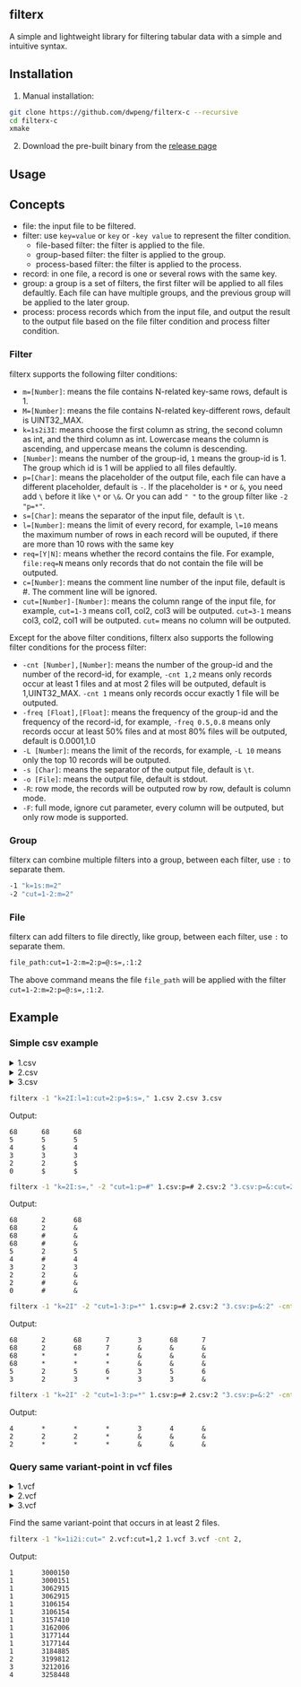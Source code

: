 ## filterx

A simple and lightweight library for filtering tabular data with a simple and intuitive syntax.

## Installation

1. Manual installation:

```bash
git clone https://github.com/dwpeng/filterx-c --recursive
cd filterx-c
xmake
```

2. Download the pre-built binary from the [release page](https://github.com/dwpeng/filterx-c/releases)

## Usage

## Concepts

- file: the input file to be filtered.
- filter: use `key=value` or `key` or `-key value` to represent the filter condition.
  - file-based filter: the filter is applied to the file.
  - group-based filter: the filter is applied to the group.
  - process-based filter: the filter is applied to the process.
- record: in one file, a record is one or several rows with the same key.
- group: a group is a set of filters, the first filter will be applied to all files defaultly. Each file can have multiple groups, and the previous group will be applied to the later group.
- process: process records which from the input file, and output the result to the output file based on the file filter condition and process filter condition.

### Filter

filterx supports the following filter conditions:

- `m=[Number]`: means the file contains N-related key-same rows, default is 1.
- `M=[Number]`: means the file contains N-related key-different rows, default is UINT32_MAX.
- `k=1s2i3I`: means choose the first column as string, the second column as int, and the third column as int. Lowercase means the column is ascending, and uppercase means the column is descending.
- `[Number]`: means the number of the group-id, `1` means the group-id is 1. The group which id is 1 will be applied to all files defaultly.
- `p=[Char]`: means the placeholder of the output file, each file can have a different placeholder, default is `-`. If the placeholder is `*` or `&`, you need add `\` before it like `\*` or `\&`. Or you can add `" "` to the group filter like `-2 "p=*"`.
- `s=[Char]`: means the separator of the input file, default is `\t`.
- `l=[Number]`: means the limit of every record, for example, `l=10` means the maximum number of rows in each record will be ouputed, if there are more than 10 rows with the same key
- `req=[Y|N]`: means whether the record contains the file. For example, `file:req=N` means only records that do not contain the file will be outputed.
- `c=[Number]`: means the comment line number of the input file, default is #. The comment line will be ignored.
- `cut=[Number]-[Number]`: means the column range of the input file, for example, `cut=1-3` means col1, col2, col3 will be outputed. `cut=3-1` means col3, col2, col1 will be outputed. `cut=` means no column will be outputed.

Except for the above filter conditions, filterx also supports the following filter conditions for the process filter:

- `-cnt [Number],[Number]`: means the number of the group-id and the number of the record-id, for example, `-cnt 1,2` means only records occur at least 1 files and at most 2 files will be outputed, default is 1,UINT32_MAX. `-cnt 1` means only records occur exactly 1 file will be outputed.
- `-freq [Float],[Float]`: means the frequency of the group-id and the frequency of the record-id, for example, `-freq 0.5,0.8` means only records occur at least 50% files and at most 80% files will be outputed, default is 0.0001,1.0
- `-L [Number]`: means the limit of the records, for example, `-L 10` means only the top 10 records will be outputed.
- `-s [Char]`: means the separator of the output file, default is `\t`.
- `-o [File]`: means the output file, default is stdout.
- `-R`: row mode, the records will be outputed row by row, default is column mode.
- `-F`: full mode, ignore cut parameter, every column will be outputed, but only row mode is supported.

### Group

filterx can combine multiple filters into a group, between each filter, use `:` to separate them.

```bash
-1 "k=1s:m=2"
-2 "cut=1-2:m=2"
```

### File

filterx can add filters to file directly, like group, between each filter, use `:` to separate them.

```bash
file_path:cut=1-2:m=2:p=@:s=,:1:2
```

The above command means the file `file_path` will be applied with the filter `cut=1-2:m=2:p=@:s=,:1:2`.

## Example

### Simple csv example

<details>
<summary>1.csv</summary>

```csv
1,,3,4
1,68,7,8
1,68,7,8
1,68,7,8
1,68,7,8
1,5,6,7
1,4
1,3
1,2,
1,2
1,0
```

</details>

<details>
<summary>2.csv</summary>

```csv
2,,3,4
2,68,7,8
2,68,7,8
2,5,6,7
2,3
2,2,
2,
```

</details>

<details>
<summary>3.csv</summary>

```csv
3,,3,4
3,68,7,8
3,5,6,7
3,4
3,3
3,
```

</details>

```bash
filterx -1 "k=2I:l=1:cut=2:p=$:s=," 1.csv 2.csv 3.csv
```

Output:

```csv
68      68      68
5       5       5
4       $       4
3       3       3
2       2       $
0       $       $
```

```bash
filterx -1 "k=2I:s=," -2 "cut=1:p=#" 1.csv:p=# 2.csv:2 "3.csv:p=&:cut=2"
```

Output:

```csv
68      2       68
68      2       &
68      #       &
68      #       &
5       2       5
4       #       4
3       2       3
2       2       &
2       #       &
0       #       &
```

```bash
filterx -1 "k=2I" -2 "cut=1-3:p=*" 1.csv:p=# 2.csv:2 "3.csv:p=&:2" -cnt 3
```

Output:

```csv
68      2       68      7       3       68      7
68      2       68      7       &       &       &
68      *       *       *       &       &       &
68      *       *       *       &       &       &
5       2       5       6       3       5       6
3       2       3       *       3       3       &
```

```bash
filterx -1 "k=2I" -2 "cut=1-3:p=*" 1.csv:p=# 2.csv:2 "3.csv:p=&:2" -cnt 2
```

Output:

```csv
4       *       *       *       3       4       &
2       2       2       *       &       &       &
2       *       *       *       &       &       &
```

### Query same variant-point in vcf files

<details>
<summary>1.vcf</summary>

```vcf
##fileformat=VCFv4.1
##INFO=<ID=TEST,Number=1,Type=Integer,Description="Testing Tag">
##FORMAT=<ID=TT,Number=A,Type=Integer,Description="Testing Tag, with commas and \"escapes\" and escaped escapes combined with \\\"quotes\\\\\"">
##INFO=<ID=DP4,Number=4,Type=Integer,Description="# high-quality ref-forward bases, ref-reverse, alt-forward and alt-reverse bases">
##FORMAT=<ID=GT,Number=1,Type=String,Description="Genotype">
##FORMAT=<ID=GQ,Number=1,Type=Integer,Description="Genotype Quality">
##FORMAT=<ID=DP,Number=1,Type=Integer,Description="Read Depth">
##FORMAT=<ID=GL,Number=G,Type=Float,Description="Genotype Likelihood">
##FILTER=<ID=q10,Description="Quality below 10">
##FILTER=<ID=test,Description="Testing filter">
##contig=<ID=1,assembly=b37,length=249250621>
##contig=<ID=2,assembly=b37,length=249250621>
##contig=<ID=3,assembly=b37,length=198022430>
##contig=<ID=4,assembly=b37,length=191154276>
##test=<ID=4,IE=5>
##reference=file:///lustre/scratch105/projects/g1k/ref/main_project/human_g1k_v37.fasta
##readme=AAAAAA
##readme=BBBBBB
##INFO=<ID=AC,Number=A,Type=Integer,Description="Allele count in genotypes">
##INFO=<ID=AN,Number=1,Type=Integer,Description="Total number of alleles in called genotypes">
##INFO=<ID=INDEL,Number=0,Type=Flag,Description="Indicates that the variant is an INDEL.">
##INFO=<ID=STR,Number=1,Type=String,Description="Test string type">
#CHROM	POS	ID	REF	ALT	QUAL	FILTER	INFO	FORMAT	A	B
1	3000150	id1	C	T	99	PASS	STR=id1;AN=4;AC=0	GT:GQ	0|0:999	0|0:999
1	3062915	idSNP	G	T,C	99	PASS	STR=testSNP;TEST=5;DP4=1,2,3,4;AN=3;AC=0,0	GT:TT:GQ:DP:GL	0|0:9,9:999:99:-99,-9,-99,-99,-9,-99	0:9,9:999:99:-99,-9,-99
1	3106154	id5	C	CT	99	PASS	STR=id5;AN=4;AC=0	GT:GQ:DP	0|0:999:99	0|0:999:99
1	3157410	id6	GA	GC,G	99	PASS	STR=id6;AN=4;AC=0,0	GT:GQ:DP	0|0:99:99	0|0:99:99
1	3162006	id7	GAA	GG	99	PASS	STR=id7;AN=4;AC=0	GT:GQ:DP	0|0:999:99	0|0:999:99
1	3177144	id9	G	.	99	PASS	STR=id9;AN=4;AC=0	GT:GQ:DP	0|0:999:99	0|0:999:99
1	3184885	id10	TAAAA	TA,T	99	PASS	STR=id10;AN=4;AC=0,0	GT:GQ:DP	0|0:99:99	0|0:99:99
2	3199812	id11	G	GTT,GT	99	PASS	STR=id11;AN=4;AC=0,0	GT:GQ:DP	0|0:999:99	0|0:999:99
3	3212016	id12	CTT	C,CT	99	PASS	STR=id12;AN=4;AC=0,0	GT:GQ:DP	0|0:99:99	0|0:99:99
4	3258448	id13	TACACACAC	T	99	PASS	STR=id13;AN=4;AC=0	GT:GQ:DP	0|0:999:99	0|0:999:99
```

</details>

<details>
<summary>2.vcf</summary>

```vcf
##fileformat=VCFv4.1
##INFO=<ID=TEST,Number=1,Type=Integer,Description="Testing Tag">
##FORMAT=<ID=TT,Number=A,Type=Integer,Description="Testing Tag, with commas and \"escapes\" and escaped escapes combined with \\\"quotes\\\\\"">
##INFO=<ID=DP4,Number=4,Type=Integer,Description="# high-quality ref-forward bases, ref-reverse, alt-forward and alt-reverse bases">
##FORMAT=<ID=GT,Number=1,Type=String,Description="Genotype">
##FORMAT=<ID=GQ,Number=1,Type=Integer,Description="Genotype Quality">
##FORMAT=<ID=DP,Number=1,Type=Integer,Description="Read Depth">
##FORMAT=<ID=GL,Number=G,Type=Float,Description="Genotype Likelihood">
##FILTER=<ID=q10,Description="Quality below 10">
##FILTER=<ID=test,Description="Testing filter">
##contig=<ID=1,assembly=b37,length=249250621>
##contig=<ID=2,assembly=b37,length=249250621>
##contig=<ID=3,assembly=b37,length=198022430>
##contig=<ID=4,assembly=b37,length=191154276>
##test=<ID=4,IE=5>
##reference=file:///lustre/scratch105/projects/g1k/ref/main_project/human_g1k_v37.fasta
##readme=AAAAAA
##readme=BBBBBB
##INFO=<ID=AC,Number=A,Type=Integer,Description="Allele count in genotypes">
##INFO=<ID=AN,Number=1,Type=Integer,Description="Total number of alleles in called genotypes">
##INFO=<ID=INDEL,Number=0,Type=Flag,Description="Indicates that the variant is an INDEL.">
##INFO=<ID=STR,Number=1,Type=String,Description="Test string type">
#CHROM	POS	ID	REF	ALT	QUAL	FILTER	INFO	FORMAT	A	B
1	3000150	id1	C	T	99	PASS	STR=id1;AN=4;AC=0	GT:GQ	0|0:999	0|0:999
1	3000151	id2	C	T	99	PASS	STR=id2;AN=4;AC=0	GT:DP:GQ	0|0:99:999	0|0:99:999
1	3062915	idIndel	GTTT	G	99	PASS	DP4=1,2,3,4;AN=4;AC=0;INDEL;STR=testIndel	GT:GQ:DP:GL	0|0:999:99:-99,-9,-99	0|0:999:99:-99,-9,-99
1	3062915	idSNP	G	T,C	99	PASS	STR=testSNP;TEST=5;DP4=1,2,3,4;AN=3;AC=0,0	GT:TT:GQ:DP:GL	0|0:9,9:999:99:-99,-9,-99,-99,-9,-99	0:9,9:999:99:-99,-9,-99
1	3106154	id4	CAAA	C	99	PASS	STR=id4;AN=4;AC=0	GT:GQ:DP	0|0:999:99	0|0:999:99
1	3106154	id5	C	CT	99	PASS	STR=id5;AN=4;AC=0	GT:GQ:DP	0|0:999:99	0|0:999:99
1	3157410	id6	GA	GC,G	99	PASS	STR=id6;AN=4;AC=0,0	GT:GQ:DP	0|0:99:99	0|0:99:99
1	3162006	id7	GAA	GG	99	PASS	STR=id7;AN=4;AC=0	GT:GQ:DP	0|0:999:99	0|0:999:99
1	3177144	id8	G	T	99	PASS	STR=id8;AN=4;AC=0	GT:GQ:DP	0|0:999:99	0|0:999:99
1	3177144	id9	G	.	99	PASS	STR=id9;AN=4;AC=0	GT:GQ:DP	0|0:999:99	0|0:999:99
1	3184885	id10	TAAAA	TA,T	99	PASS	STR=id10;AN=4;AC=0,0	GT:GQ:DP	0|0:99:99	0|0:99:99
2	3199812	id11	G	GTT,GT	99	PASS	STR=id11;AN=4;AC=0,0	GT:GQ:DP	0|0:999:99	0|0:999:99
3	3212016	id12	CTT	C,CT	99	PASS	STR=id12;AN=4;AC=0,0	GT:GQ:DP	0|0:99:99	0|0:99:99
4	3258448	id13	TACACACAC	T	99	PASS	STR=id13;AN=4;AC=0	GT:GQ:DP	0|0:999:99	0|0:999:99
```

</details>

<details>
<summary>3.vcf</summary>

```vcf
##fileformat=VCFv4.1
##INFO=<ID=TEST,Number=1,Type=Integer,Description="Testing Tag">
##FORMAT=<ID=TT,Number=A,Type=Integer,Description="Testing Tag, with commas and \"escapes\" and escaped escapes combined with \\\"quotes\\\\\"">
##INFO=<ID=DP4,Number=4,Type=Integer,Description="# high-quality ref-forward bases, ref-reverse, alt-forward and alt-reverse bases">
##FORMAT=<ID=GT,Number=1,Type=String,Description="Genotype">
##FORMAT=<ID=GQ,Number=1,Type=Integer,Description="Genotype Quality">
##FORMAT=<ID=DP,Number=1,Type=Integer,Description="Read Depth">
##FORMAT=<ID=GL,Number=G,Type=Float,Description="Genotype Likelihood">
##FILTER=<ID=q10,Description="Quality below 10">
##FILTER=<ID=test,Description="Testing filter">
##contig=<ID=1,assembly=b37,length=249250621>
##contig=<ID=2,assembly=b37,length=249250621>
##contig=<ID=3,assembly=b37,length=198022430>
##contig=<ID=4,assembly=b37,length=191154276>
##test=<ID=4,IE=5>
##reference=file:///lustre/scratch105/projects/g1k/ref/main_project/human_g1k_v37.fasta
##readme=AAAAAA
##readme=BBBBBB
##INFO=<ID=AC,Number=A,Type=Integer,Description="Allele count in genotypes">
##INFO=<ID=AN,Number=1,Type=Integer,Description="Total number of alleles in called genotypes">
##INFO=<ID=INDEL,Number=0,Type=Flag,Description="Indicates that the variant is an INDEL.">
##INFO=<ID=STR,Number=1,Type=String,Description="Test string type">
#CHROM	POS	ID	REF	ALT	QUAL	FILTER	INFO	FORMAT	A	B
1	3000150	id1	C	T	99	PASS	STR=id1;AN=4;AC=0	GT:GQ	0|0:999	0|0:999
1	3000151	id2	C	T	99	PASS	STR=id2;AN=4;AC=0	GT:DP:GQ	0|0:99:999	0|0:99:999
1	3062915	idIndel	GTTT	G	99	PASS	DP4=1,2,3,4;AN=4;AC=0;INDEL;STR=testIndel	GT:GQ:DP:GL	0|0:999:99:-99,-9,-99	0|0:999:99:-99,-9,-99
1	3062915	idSNP	G	T,C	99	PASS	STR=testSNP;TEST=5;DP4=1,2,3,4;AN=3;AC=0,0	GT:TT:GQ:DP:GL	0|0:9,9:999:99:-99,-9,-99,-99,-9,-99	0:9,9:999:99:-99,-9,-99
1	3106154	id4	CAAA	C	99	PASS	STR=id4;AN=4;AC=0	GT:GQ:DP	0|0:999:99	0|0:999:99
1	3106154	id5	C	CT	99	PASS	STR=id5;AN=4;AC=0	GT:GQ:DP	0|0:999:99	0|0:999:99
1	3157410	id6	GA	GC,G	99	PASS	STR=id6;AN=4;AC=0,0	GT:GQ:DP	0|0:99:99	0|0:99:99
1	3162006	id7	GAA	GG	99	PASS	STR=id7;AN=4;AC=0	GT:GQ:DP	0|0:999:99	0|0:999:99
1	3177144	id8	G	T	99	PASS	STR=id8;AN=4;AC=0	GT:GQ:DP	0|0:999:99	0|0:999:99
1	3177144	id9	G	.	99	PASS	STR=id9;AN=4;AC=0	GT:GQ:DP	0|0:999:99	0|0:999:99
1	3184885	id10	TAAAA	TA,T	99	PASS	STR=id10;AN=4;AC=0,0	GT:GQ:DP	0|0:99:99	0|0:99:99
2	3199812	id11	G	GTT,GT	99	PASS	STR=id11;AN=4;AC=0,0	GT:GQ:DP	0|0:999:99	0|0:999:99
3	3212016	id12	CTT	C,CT	99	PASS	STR=id12;AN=4;AC=0,0	GT:GQ:DP	0|0:99:99	0|0:99:99
4	3258448	id13	TACACACAC	T	99	PASS	STR=id13;AN=4;AC=0	GT:GQ:DP	0|0:999:99	0|0:999:99
```

</details>

Find the same variant-point that occurs in at least 2 files.

```bash
filterx -1 "k=1i2i:cut=" 2.vcf:cut=1,2 1.vcf 3.vcf -cnt 2,
```

Output:

```vcf
1       3000150
1       3000151
1       3062915
1       3062915
1       3106154
1       3106154
1       3157410
1       3162006
1       3177144
1       3177144
1       3184885
2       3199812
3       3212016
4       3258448
```
